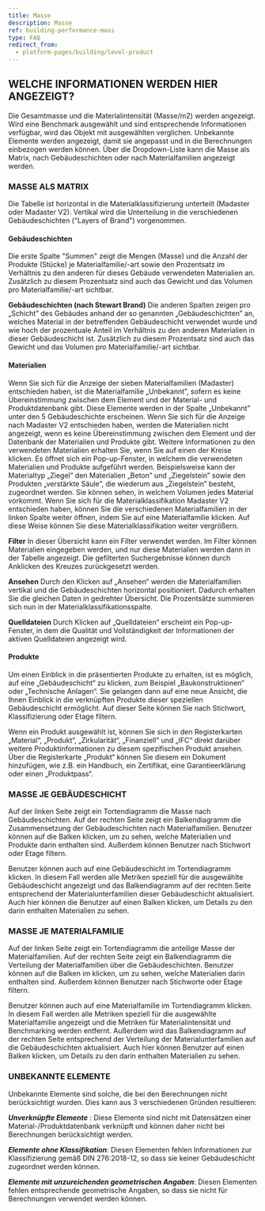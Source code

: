 ```yaml
---
title: Masse
description: Masse
ref: building-performance-mass
type: FAQ
redirect_from:
  - platform-pages/building/level-product
---
```


## WELCHE INFORMATIONEN WERDEN HIER ANGEZEIGT?
Die Gesamtmasse und die Materialintensität (Masse/m2) werden angezeigt. Wird eine Benchmark ausgewählt und sind entsprechende Informationen verfügbar, wird das Objekt mit ausgewählten verglichen. Unbekannte Elemente werden angezeigt, damit sie angepasst und in die Berechnungen einbezogen werden können. Über die Dropdown-Liste kann die Masse als Matrix, nach Gebäudeschichten oder nach Materialfamilien angezeigt werden.

### MASSE ALS MATRIX
Die Tabelle ist horizontal in die Materialklassifizierung unterteilt (Madaster oder Madaster V2). Vertikal wird die Unterteilung in die verschiedenen Gebäudeschichten ("Layers of Brand") vorgenommen.

#### Gebäudeschichten
Die erste Spalte "Summen" zeigt die Mengen (Masse) und die Anzahl der Produkte (Stücke) je Materialfamilie/-art sowie den Prozentsatz im Verhältnis zu den anderen für dieses Gebäude verwendeten Materialien an. Zusätzlich zu diesem Prozentsatz sind auch das Gewicht und das Volumen pro Materialfamilie/-art sichtbar. 

**Gebäudeschichten (nach Stewart Brand)** 
Die anderen Spalten zeigen pro „Schicht” des Gebäudes anhand der so genannten „Gebäudeschichten” an, welches Material in der betreffenden Gebäudeschicht verwendet wurde und wie hoch der prozentuale Anteil im Verhältnis zu den anderen Materialien in dieser Gebäudeschicht ist. Zusätzlich zu diesem Prozentsatz sind auch das Gewicht und das Volumen pro Materialfamilie/-art sichtbar.

#### Materialien
Wenn Sie sich für die Anzeige der sieben Materialfamilien (Madaster) entschieden haben, ist die Materialfamilie „Unbekannt”, sofern es keine Übereinstimmung zwischen dem Element und der Material- und Produktdatenbank gibt. Diese Elemente werden in der Spalte „Unbekannt” unter den 5 Gebäudeschichte erscheinen. Wenn Sie sich für die Anzeige nach Madaster V2 entschieden haben, werden die Materialien nicht angezeigt, wenn es keine Übereinstimmung zwischen dem Element und der Datenbank der Materialien und Produkte gibt.
Weitere Informationen zu den verwendeten Materialien erhalten Sie, wenn Sie auf einen der Kreise klicken. Es öffnet sich ein Pop-up-Fenster, in welchem die verwendeten  Materialien und Produkte aufgeführt werden. Beispielsweise kann der Materialtyp „Ziegel” den Materialien „Beton” und „Ziegelstein” sowie den Produkten „verstärkte Säule”, die wiederum aus „Ziegelstein” besteht, zugeordnet werden. Sie können sehen, in welchem Volumen jedes Material vorkommt. Wenn Sie sich für die Materialklassifikation Madaster V2 entschieden haben, können Sie die verschiedenen Materialfamilien in der linken Spalte weiter öffnen, indem Sie auf eine Materialfamilie klicken. Auf diese Weise können Sie diese Materialklassifikation weiter vergrößern.

**Filter**
In dieser Übersicht kann ein Filter verwendet werden. Im Filter können Materialien eingegeben werden, und nur diese Materialien werden dann in der Tabelle angezeigt. Die gefilterten Suchergebnisse können durch Anklicken des Kreuzes zurückgesetzt werden.

**Ansehen**
Durch den Klicken auf „Ansehen“ werden die Materialfamilien vertikal und die Gebäudeschichten horizontal positioniert. Dadurch erhalten Sie die gleichen Daten in gedrehter Übersicht. Die Prozentsätze summieren sich nun in der Materialklassifikationsspalte.

**Quelldateien** 
Durch Klicken auf „Quelldateien“ erscheint ein Pop-up-Fenster, in dem die Qualität und Vollständigkeit der Informationen der aktiven Quelldateien angezeigt wird.

#### Produkte
Um einen Einblick in die präsentierten Produkte zu erhalten, ist es möglich, auf eine „Gebäudeschicht“ zu klicken, zum Beispiel „Baukonstruktionen“ oder „Technische Anlagen“. Sie gelangen dann auf eine neue Ansicht, die Ihnen Einblick in die verknüpften Produkte dieser speziellen Gebäudeschicht ermöglicht. Auf dieser Seite können Sie nach Stichwort, Klassifizierung oder Etage filtern.

Wenn ein Produkt ausgewählt ist, können Sie sich in den Registerkarten „Material“, „Produkt“, „Zirkularität“, „Finanziell“ und „IFC“ direkt darüber weitere Produktinformationen zu diesem spezifischen Produkt ansehen. Über die Registerkarte „Produkt“ können Sie diesem ein Dokument hinzufügen, wie z.B. ein Handbuch, ein Zertifikat, eine Garantieerklärung oder einen „Produktpass“.

### MASSE JE GEBÄUDESCHICHT
Auf der linken Seite zeigt ein Tortendiagramm die Masse nach Gebäudeschichten. Auf der rechten Seite zeigt ein Balkendiagramm die Zusammensetzung der Gebäudeschichten nach Materialfamilien. Benutzer können auf die Balken klicken, um zu sehen, welche Materialien und Produkte darin enthalten sind. Außerdem können Benutzer nach Stichwort oder Etage filtern.

Benutzer können auch auf eine Gebäudeschicht im Tortendiagramm klicken. In diesem Fall werden alle Metriken speziell für die ausgewählte Gebäudeschicht angezeigt und das Balkendiagramm auf der rechten Seite entsprechend der Materialunterfamilien dieser Gebäudeschicht aktualisiert. Auch hier können die Benutzer auf einen Balken klicken, um Details zu den darin enthalten Materialien zu sehen. 

### MASSE JE MATERIALFAMILIE
Auf der linken Seite zeigt ein Tortendiagramm die anteilige Masse der Materialfamilien. Auf der rechten Seite zeigt ein Balkendiagramm die Verteilung der Materialfamilien über die Gebäudeschichten. Benutzer können auf die Balken im klicken, um zu sehen, welche Materialien darin enthalten sind. Außerdem können Benutzer nach Stichworte oder Etage filtern.

Benutzer können auch auf eine Materialfamilie im Tortendiagramm klicken. In diesem Fall werden alle Metriken speziell für die ausgewählte Materialfamilie angezeigt und die Metriken für Materialintensität und Benchmarking werden entfernt. Außerdem wird das Balkendiagramm auf der rechten Seite entsprechend der Verteilung der Materialunterfamilien auf die Gebäudeschichten aktualisiert. Auch hier können Benutzer auf einen Balken klicken, um Details zu den darin enthalten Materialien zu sehen.

### UNBEKANNTE ELEMENTE
Unbekannte Elemente sind solche, die bei den Berechnungen nicht berücksichtigt wurden. Dies kann aus 3 verschiedenen Gründen resultieren:

__*Unverknüpfte Elemente*__ : Diese Elemente sind nicht mit Datensätzen einer Material-/Produktdatenbank verknüpft und können daher nicht bei Berechnungen berücksichtigt werden.

__*Elemente ohne Klassifikation*__: Diesen Elementen fehlen Informationen zur Klassifizierung gemäß DIN 276:2018-12, so dass sie keiner Gebäudeschicht zugeordnet werden können.

__*Elemente mit unzureichenden geometrischen Angaben*__: Diesen Elementen fehlen entsprechende geometrische Angaben, so dass sie nicht für Berechnungen verwendet werden können.
